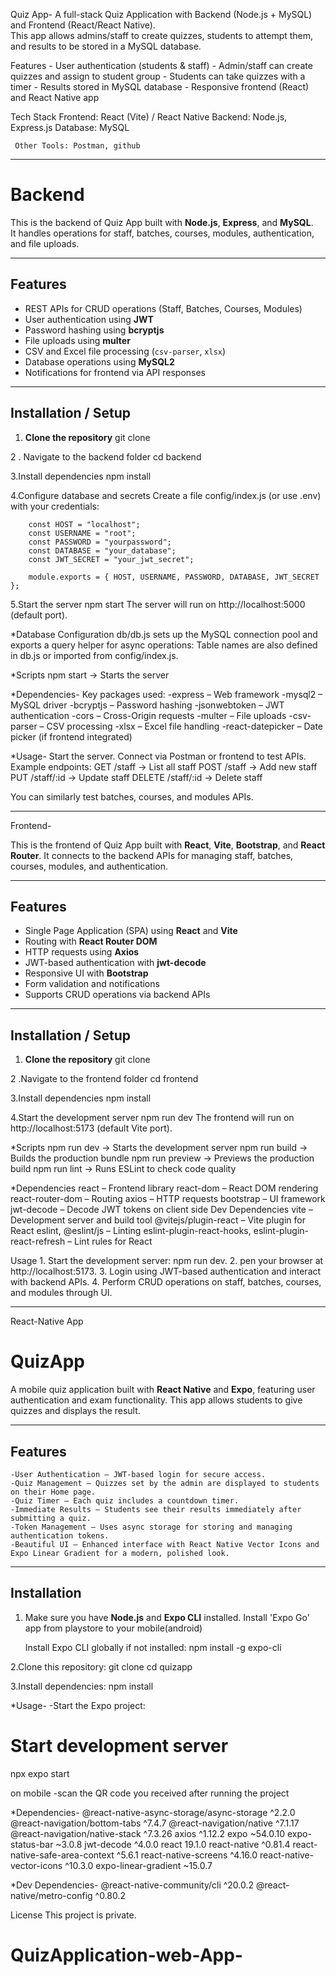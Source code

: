 Quiz App-
	A full-stack Quiz Application with Backend (Node.js + MySQL) and Frontend (React/React Native).  
This app allows admins/staff to create quizzes, students to attempt them, and results to be stored in a MySQL database.



Features
	- User authentication (students & staff)
	- Admin/staff can create quizzes and assign to student group
	- Students can take quizzes with a timer
	- Results stored in MySQL database
	- Responsive frontend (React) and React Native app



Tech Stack
	 Frontend: React (Vite) / React Native
	 Backend: Node.js, Express.js
	 Database: MySQL
	 
	 Other Tools: Postman, github

-------------------------------------------------------------------------------------------------
# Backend 

This is the backend of Quiz App built with **Node.js**, **Express**, and **MySQL**.  
It handles operations for staff, batches, courses, modules, authentication, and file uploads.

---

## Features

- REST APIs for CRUD operations (Staff, Batches, Courses, Modules)
- User authentication using **JWT**
- Password hashing using **bcryptjs**
- File uploads using **multer**
- CSV and Excel file processing (`csv-parser`, `xlsx`)
- Database operations using **MySQL2**
- Notifications for frontend via API responses

---

## Installation / Setup

1. **Clone the repository**
	git clone <your-repo-url>

2 . Navigate to the backend folder
	cd backend

3.Install dependencies
	npm install
	
4.Configure database and secrets
	Create a file config/index.js (or use .env) with your credentials:

		const HOST = "localhost";
		const USERNAME = "root";
		const PASSWORD = "yourpassword";
		const DATABASE = "your_database";
		const JWT_SECRET = "your_jwt_secret";

		module.exports = { HOST, USERNAME, PASSWORD, DATABASE, JWT_SECRET };

5.Start the server
	npm start
	The server will run on http://localhost:5000 (default port).

*Database Configuration
		db/db.js sets up the MySQL connection pool and exports a query helper for async operations:
		Table names are also defined in db.js or imported from config/index.js.


*Scripts
npm start → Starts the server


*Dependencies-
	Key packages used:
		-express – Web framework
		-mysql2 – MySQL driver
		-bcryptjs – Password hashing
		-jsonwebtoken – JWT authentication
		-cors – Cross-Origin requests
		-multer – File uploads
		-csv-parser – CSV processing
		-xlsx – Excel file handling
		-react-datepicker – Date picker (if frontend integrated)

*Usage-
Start the server.
Connect via Postman or frontend to test APIs.
Example endpoints:
GET /staff → List all staff
POST /staff → Add new staff
PUT /staff/:id → Update staff
DELETE /staff/:id → Delete staff

You can similarly test batches, courses, and modules APIs.



---------------------------------------------------------------------------------------------------
Frontend-


This is the frontend of Quiz App built with **React**, **Vite**, **Bootstrap**, and **React Router**.
It connects to the backend APIs for managing staff, batches, courses, modules, and authentication.

---

## Features

- Single Page Application (SPA) using **React** and **Vite**
- Routing with **React Router DOM**
- HTTP requests using **Axios**
- JWT-based authentication with **jwt-decode**
- Responsive UI with **Bootstrap**
- Form validation and notifications
- Supports CRUD operations via backend APIs

---

## Installation / Setup

1. **Clone the repository**
	git clone <your-frontend-repo-url>
	
2 .Navigate to the frontend folder
	cd frontend
	
3.Install dependencies
	npm install

4.Start the development server
	npm run dev
The frontend will run on http://localhost:5173 (default Vite port).


*Scripts
	npm run dev → Starts the development server
	npm run build → Builds the production bundle
	npm run preview → Previews the production build
	npm run lint → Runs ESLint to check code quality

*Dependencies
	react – Frontend library
	react-dom – React DOM rendering
	react-router-dom – Routing
	axios – HTTP requests
	bootstrap – UI framework
	jwt-decode – Decode JWT tokens on client side
	Dev Dependencies
	vite – Development server and build tool
	@vitejs/plugin-react – Vite plugin for React
	eslint, @eslint/js – Linting
	eslint-plugin-react-hooks, eslint-plugin-react-refresh – Lint rules for React

Usage
	1. Start the development server: npm run dev.
	2. pen your browser at http://localhost:5173.
	3. Login using JWT-based authentication and interact with backend APIs.
	4. Perform CRUD operations on staff, batches, courses, and modules through UI.



---------------------------------------------------------------------------------------------------------------

React-Native App

# QuizApp

A mobile quiz application built with **React Native** and **Expo**, featuring user authentication and 
exam functionality. This app allows students to give quizzes and displays the result.

---


## Features

	-User Authentication – JWT-based login for secure access.
	-Quiz Management – Quizzes set by the admin are displayed to students on their Home page.
	-Quiz Timer – Each quiz includes a countdown timer.
	-Immediate Results – Students see their results immediately after submitting a quiz.
	-Token Management – Uses async storage for storing and managing authentication tokens.
	-Beautiful UI – Enhanced interface with React Native Vector Icons and Expo Linear Gradient for a modern, polished look.
---

## Installation

1. Make sure you have **Node.js** and **Expo CLI** installed. 
   Install 'Expo Go' app from playstore to your mobile(android) 
   
   Install Expo CLI globally if not installed:
	   npm install -g expo-cli
	   
2.Clone this repository:
	git clone <your-repo-url>
	cd quizapp

3.Install dependencies:
	npm install
	
*Usage-
-Start the Expo project:

# Start development server
npx expo start

on mobile -scan the QR code you received after running the project

*Dependencies-
	@react-native-async-storage/async-storage ^2.2.0
	@react-navigation/bottom-tabs ^7.4.7
	@react-navigation/native ^7.1.17
	@react-navigation/native-stack ^7.3.26
	axios ^1.12.2
	expo ~54.0.10
	expo-status-bar ~3.0.8
	jwt-decode ^4.0.0
	react 19.1.0
	react-native ^0.81.4
	react-native-safe-area-context ^5.6.1
	react-native-screens ^4.16.0
	react-native-vector-icons ^10.3.0
	expo-linear-gradient ~15.0.7

*Dev Dependencies-
	@react-native-community/cli ^20.0.2
	@react-native/metro-config ^0.80.2



License
This project is private.





















# QuizApplication-web-App-

